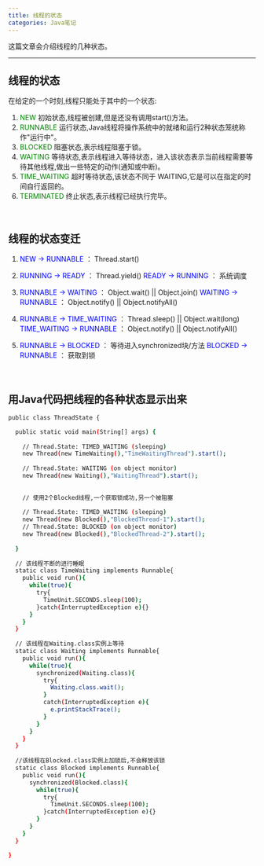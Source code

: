 ```yaml
---
title: 线程的状态
categories: Java笔记
---
```


这篇文章会介绍线程的几种状态。
<!--more-->

---

## 线程的状态

在给定的一个时刻,线程只能处于其中的一个状态:

1. <font color=green>NEW</font>
  初始状态,线程被创建,但是还没有调用start()方法。
2. <font color=green>RUNNABLE</font>
  运行状态,Java线程将操作系统中的就绪和运行2种状态笼统称作"运行中"。
3. <font color=green>BLOCKED</font>
  阻塞状态,表示线程阻塞于锁。
4. <font color=green>WAITING</font>
  等待状态,表示线程进入等待状态，进入该状态表示当前线程需要等待其他线程,做出一些特定的动作(通知或中断)。
5. <font color=green>TIME_WAITING</font>
  超时等待状态,该状态不同于 WAITING,它是可以在指定的时间自行返回的。
6. <font color=green>TERMINATED</font>
  终止状态,表示线程已经执行完毕。

<br/>


## 线程的状态变迁

1. <font color=blue>NEW -> RUNNABLE</font> ：  Thread.start()

2. <font color=blue>RUNNING -> READY</font> ： Thread.yield()
<font color=blue>READY -> RUNNING</font> ： 系统调度

3. <font color=blue>RUNNABLE -> WAITING</font> ： Object.wait()  || Object.join()
<font color=blue>WAITING -> RUNNABLE</font> ： Object.notify() || Object.notifyAll()

4. <font color=blue>RUNNABLE -> TIME_WAITING</font> ： Thread.sleep() || Object.wait(long)
<font color=blue>TIME_WAITING -> RUNNABLE</font> ： Object.notify() || Object.notifyAll()

5. <font color=blue>RUNNABLE -> BLOCKED</font> ： 等待进入synchronized块/方法
<font color=blue>BLOCKED -> RUNNABLE</font> ： 获取到锁 <br/><br/><br/>



## 用Java代码把线程的各种状态显示出来

```bash
public class ThreadState {

  public static void main(String[] args) {
  
    // Thread.State: TIMED_WAITING (sleeping)
    new Thread(new TimeWaiting(),"TimeWaitingThread").start();
    
    // Thread.State: WAITING (on object monitor)
    new Thread(new Waiting(),"WaitingThread").start();
    
    
    // 使用2个Blocked线程,一个获取锁成功,另一个被阻塞
    
    // Thread.State: TIMED_WAITING (sleeping)
    new Thread(new Blocked(),"BlockedThread-1").start();
    // Thread.State: BLOCKED (on object monitor)
    new Thread(new Blocked(),"BlockedThread-2").start();
    
  }
  
  // 该线程不断的进行睡眠
  static class TimeWaiting implements Runnable{
    public void run(){
      while(true){
        try{
          TimeUnit.SECONDS.sleep(100);
        }catch(InterruptedException e){}
      }
    }
  }
  
  // 该线程在Waiting.class实例上等待
  static class Waiting implements Runnable{
    public void run(){
      while(true){
        synchronized(Waiting.class){
          try{
            Waiting.class.wait();
          }
          catch(InterruptedException e){
            e.printStackTrace();
          }
        }
      }
    }
  }
  
  //该线程在Blocked.class实例上加锁后,不会释放该锁
  static class Blocked implements Runnable{
    public void run(){
      synchronized(Blocked.class){
        while(true){
          try{
            TimeUnit.SECONDS.sleep(100);
          }catch(InterruptedException e){}
        }
      }
    }
  }

}

```




